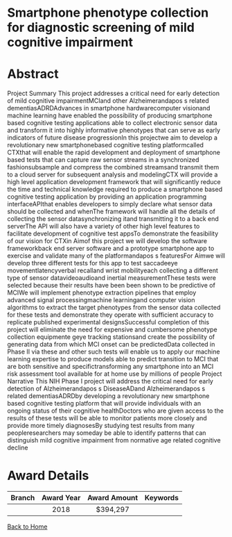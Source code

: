 
Smartphone phenotype collection for diagnostic screening of mild cognitive impairment
=====================================================================================

# Abstract


Project Summary
This project addresses a critical need for early detection of mild cognitive impairmentMCIand other
Alzheimerandapos s related dementiasADRDAdvances in smartphone hardwarecomputer visionand machine
learning have enabled the possibility of producing smartphone based cognitive testing applications able to
collect electronic sensor data and transform it into highly informative phenotypes that can serve as early
indicators of future disease progressionIn this projectwe aim to develop a revolutionary new smartphonebased cognitive testing platformcalled CTXthat will enable the rapid development and deployment of
smartphone based tests that can capture raw sensor streams in a synchronized fashionsubsample and
compress the combined streamsand transmit them to a cloud server for subsequent analysis and modelingCTX will provide a high level application development framework that will significantly reduce the time and
technical knowledge required to produce a smartphone based cognitive testing application by providing an
application programming interfaceAPIthat enables developers to simply declare what sensor data should be
collected and whenThe framework will handle all the details of collecting the sensor datasynchronizing itand transmitting it to a back end serverThe API will also have a variety of other high level features to facilitate
development of cognitive test appsTo demonstrate the feasibility of our vision for CTXin Aimof this project we will develop the software
frameworkback end server software and a prototype smartphone app to exercise and validate many of the
platformandapos s featuresFor Aimwe will develop three different tests for this app to test saccadeeye movementlatencyverbal recalland wrist mobilityeach collecting a different type of sensor datavideoaudioand
inertial measurementThese tests were selected because their results have been been shown to be predictive
of MCIWe will implement phenotype extraction pipelines that employ advanced signal processingmachine
learningand computer vision algorithms to extract the target phenotypes from the sensor data collected for
these tests and demonstrate they operate with sufficient accuracy to replicate published experimental designsSuccessful completion of this project will eliminate the need for expensive and cumbersome phenotype
collection equipmente geye tracking stationsand create the possibility of generating data from which MCI
onset can be predictedData collected in Phase II via these and other such tests will enable us to apply our
machine learning expertise to produce models able to predict transition to MCI that are both sensitive and
specifictransforming any smartphone into an MCI risk assessment tool available for at home use by millions
of people Project Narrative
This NIH Phase I project will address the critical need for early detection of Alzheimerandapos s DiseaseADand
Alzheimerandapos s related dementiasADRDby developing a revolutionary new smartphone based cognitive testing
platform that will provide individuals with an ongoing status of their cognitive healthDoctors who are given
access to the results of these tests will be able to monitor patients more closely and provide more timely
diagnosesBy studying test results from many peopleresearchers may someday be able to identify patterns
that can distinguish mild cognitive impairment from normative age related cognitive decline  

# Award Details

|Branch|Award Year|Award Amount|Keywords|
| :---: | :---: | :---: | :---: |
||2018|$394,297||
  
  


[Back to Home](https://github.com/chrischow/dod_sbir_awards/JH/#2378)